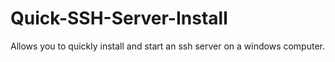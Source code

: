 # Quick-SSH-Server-Install
 Allows you to quickly install and start an ssh server on a windows computer. 
